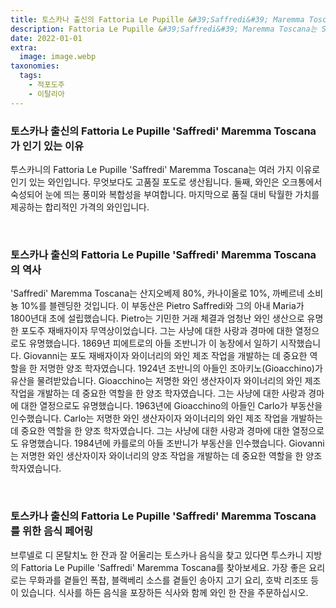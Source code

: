 ```yaml
---
title: 토스카나 출신의 Fattoria Le Pupille &#39;Saffredi&#39; Maremma Toscana
description: Fattoria Le Pupille &#39;Saffredi&#39; Maremma Toscana는 Sangiovese, Cabernet Sauvignon 및 Merlot 포도의 블렌드로 만들어지기 때문에 독특한 와인입니다. 이 와인은 새 오크통에서 숙성되어 과일향과 스파이시한 풍미가 특징입니다.
date: 2022-01-01
extra:
  image: image.webp
taxonomies:
  tags: 
    - 적포도주
    - 이탈리아
---
```



### 토스카나 출신의 Fattoria Le Pupille &#39;Saffredi&#39; Maremma Toscana 가 인기 있는 이유

투스카니의 Fattoria Le Pupille &#39;Saffredi&#39; Maremma Toscana는 여러 가지 이유로 인기 있는 와인입니다. 무엇보다도 고품질 포도로 생산됩니다. 둘째, 와인은 오크통에서 숙성되어 눈에 띄는 풍미와 복합성을 부여합니다. 마지막으로 품질 대비 탁월한 가치를 제공하는 합리적인 가격의 와인입니다.

&nbsp;  

### 토스카나 출신의 Fattoria Le Pupille &#39;Saffredi&#39; Maremma Toscana 의 역사

&#39;Saffredi&#39; Maremma Toscana는 산지오베제 80%, 카나이올로 10%, 까베르네 소비뇽 10%를 블렌딩한 것입니다. 이 부동산은 Pietro Saffredi와 그의 아내 Maria가 1800년대 초에 설립했습니다. Pietro는 기민한 거래 체결과 엄청난 와인 생산으로 유명한 포도주 재배자이자 무역상이었습니다. 그는 사냥에 대한 사랑과 경마에 대한 열정으로도 유명했습니다. 1869년 피에트로의 아들 조반니가 이 농장에서 일하기 시작했습니다. Giovanni는 포도 재배자이자 와이너리의 와인 제조 작업을 개발하는 데 중요한 역할을 한 저명한 양조 학자였습니다. 1924년 조반니의 아들인 조아키노(Gioacchino)가 유산을 물려받았습니다. Gioacchino는 저명한 와인 생산자이자 와이너리의 와인 제조 작업을 개발하는 데 중요한 역할을 한 양조 학자였습니다. 그는 사냥에 대한 사랑과 경마에 대한 열정으로도 유명했습니다. 1963년에 Gioacchino의 아들인 Carlo가 부동산을 인수했습니다. Carlo는 저명한 와인 생산자이자 와이너리의 와인 제조 작업을 개발하는 데 중요한 역할을 한 양조 학자였습니다. 그는 사냥에 대한 사랑과 경마에 대한 열정으로도 유명했습니다. 1984년에 카를로의 아들 조반니가 부동산을 인수했습니다. Giovanni는 저명한 와인 생산자이자 와이너리의 양조 작업을 개발하는 데 중요한 역할을 한 양조 학자였습니다.

&nbsp;  

### 토스카나 출신의 Fattoria Le Pupille &#39;Saffredi&#39; Maremma Toscana 를 위한 음식 페어링

브루넬로 디 몬탈치노 한 잔과 잘 어울리는 토스카나 음식을 찾고 있다면 투스카니 지방의 Fattoria Le Pupille &#39;Saffredi&#39; Maremma Toscana를 찾아보세요. 가장 좋은 요리로는 무화과를 곁들인 폭찹, 블랙베리 소스를 곁들인 송아지 고기 요리, 호박 리조또 등이 있습니다. 식사를 하든 음식을 포장하든 식사와 함께 와인 한 잔을 주문하십시오.

&nbsp;  
